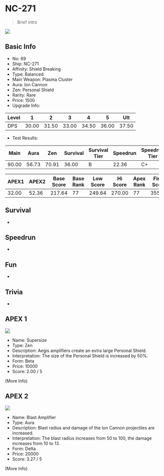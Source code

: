 # NC-271

> Brief intro

<img src="/ships/ship_69.png" style={{zoom:1}}/>

## Basic Info

- No: 69
- Ship: NC-271
- Affinity: Shield Breaking
- Type: Balanced
- Main Weapon: Plasma Cluster
- Aura: Ion Cannon
- Zen: Personal Shield
- Rarity: Rare
- Price: 1500
- Upgrade Info: 

| Level | 1 | 2 | 3 | 4 | 5 | Ult |
|--|--|--|--|--|--|--|
| DPS | 30.00 | 31.50 | 33.00 | 34.50 | 36.00 | 37.50 |

- Test Results: 

| Main | Aura | Zen | Survival | Survival Tier | Speedrun | Speedrun Tier | Fun | Fun Tier |
|--|--|--|--|--|--|--|--|--|
| 90.00 | 56.73 | 70.91 | 36.00 | B | 22.36 | C+ | 26.73 | C |

| APEX1 | APEX2 | Base Score | Base Rank | Low Score | Hi Score | Apex Rank | Final Score | FinalRank |
|--|--|--|--|--|--|--|--|--|
| 32.00 | 52.36 | 217.64 | 77 | 249.64 | 270.00 | 77 | 355.09 | 76 |

## Survival

-

## Speedrun

-

## Fun

-

## Trivia

-

## APEX 1

<img src="/ships/ship_69_apex_1.png" style={{zoom:1}}/>

- Name: Supersize
- Type: Zen
- Description: Aegis amplifiers create an extra large Personal Shield.
- Interpretation: The size of the Personal Shield is increased by 50%.
- Form: Beta
- Price: 10000
- Score: 2.00 / 5

(More Info)

## APEX 2

<img src="/ships/ship_69_apex_2.png" style={{zoom:1}}/>

- Name: Blast Amplifier
- Type: Aura
- Description: Blast radius and damage of the Ion Cannon projectiles are increased.
- Interpretation: The blast radius increases from 50 to 100, the damage increases from 10 to 13.
- Form: Delta
- Price: 20000
- Score: 3.27 / 5

(More Info)
